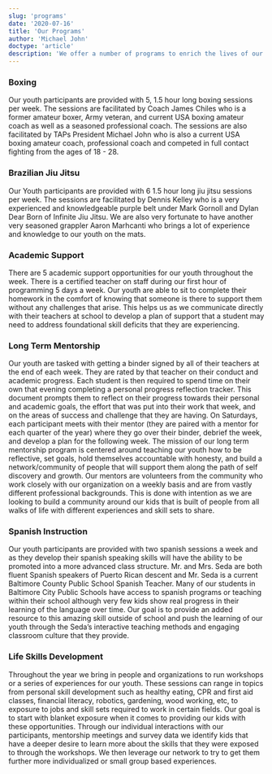 ```yaml
---
slug: 'programs'
date: '2020-07-16'
title: 'Our Programs'
author: 'Michael John'
doctype: 'article'
description: 'We offer a number of programs to enrich the lives of our students'
---
```


### Boxing
Our youth participants are provided with 5, 1.5 hour long boxing sessions per week. The sessions are facilitated by Coach James Chiles who is a former amateur boxer, Army veteran, and current USA boxing amateur coach as well as a seasoned professional coach. The sessions are also facilitated by TAPs President Michael John who is also a current USA boxing amateur coach, professional coach and competed in full contact fighting from the ages of 18 - 28. 

### Brazilian Jiu Jitsu 
Our Youth participants are provided with 6 1.5 hour long jiu jitsu sessions per week. The sessions are facilitated by Dennis Kelley who is a very experienced and knowledgeable purple belt under Mark Gornoll and Dylan Dear Born of Infinite Jiu Jitsu. We are also very fortunate to have another very seasoned grappler Aaron Marhcanti who brings a lot of experience and knowledge to our youth on the mats. 

### Academic Support
There are 5 academic support opportunities for our youth throughout the week. There is a certified teacher on staff during our first hour of programming 5 days a week. Our youth are able to sit to complete their homework in the comfort of knowing that someone is there to support them without any challenges that arise. This helps us as we communicate directly with their teachers at school to develop a plan of support that a student may need to address foundational skill deficits that they are experiencing. 

### Long Term Mentorship 
Our youth are tasked with getting  a binder signed by all of their teachers at the end of each week. They are rated by that teacher on their conduct and academic progress. Each student is then required to spend time on their own that evening completing a personal progress reflection tracker. This document prompts them to reflect on their progress towards their personal and academic goals, the effort that was put into their work that week, and on the areas of success and challenge that they are having. On Saturdays, each participant meets with their mentor (they are paired with a mentor for each quarter of the year) where they go over their binder, debrief the week, and develop a plan for the following week. 
The mission of our long term mentorship program is centered around teaching our youth how to be reflective, set goals, hold themselves accountable with honesty, and build a network/community of people that will support them along the path of self discovery and growth. Our mentors are volunteers from the community who work closely with our organization on a weekly basis and are from vastly  different professional backgrounds. This is done with intention as we are looking to build a community around our kids that is built of people from all walks of life with different experiences and skill sets to share. 

### Spanish Instruction
Our youth participants are provided with two spanish sessions a week and as they develop their spanish speaking skills will have the ability to be promoted into a more advanced class structure. Mr. and Mrs. Seda are both fluent Spanish speakers of Puerto Rican descent and Mr. Seda is a current Baltimore County Public School Spanish Teacher. Many of our students in Baltimore City Public Schools have access to spanish programs or teaching within their school although very few kids show real progress in their learning of the language over time. Our goal is to provide an added resource to this amazing skill outside of school and push the learning of our youth through the Seda’s interactive teaching methods and engaging classroom culture that they provide. 

### Life Skills Development
Throughout the year we bring in people and organizations to run workshops or a series of experiences for our youth. These sessions can range in topics from personal skill development such as healthy eating, CPR and first aid classes, financial literacy, robotics,  gardening, wood working, etc, to exposure to jobs and skill sets required to work in certain fields. 
Our goal is to start with blanket exposure when it comes to providing our kids with these opportunities. Through our individual interactions with our participants,  mentorship meetings and survey data we identify  kids that have a deeper desire to learn more about the skills that they were exposed to through the workshops. We then leverage our network to try to get them further more individualized or small group based experiences. 
